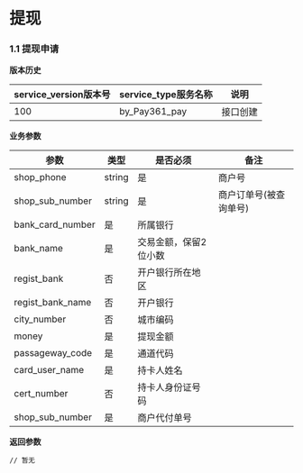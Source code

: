 # 提现


### 1.1 提现申请


**版本历史**

|service_version版本号|service_type服务名称|说明|
|----|---|---|
|100|by_Pay361_pay|接口创建|

**业务参数**

|参数 |类型|是否必须|备注|
| ---------------- | ------------------------ | ------------------------ | ------------------------ |
|shop_phone|string|是|商户号|
|shop_sub_number|string|是|商户订单号(被查询单号)|
|bank_card_number|是|所属银行|
|bank_name|是|交易金额，保留2位小数|
|regist_bank|否|开户银行所在地区|
|regist_bank_name|否|开户银行|
|city_number|否|城市编码|
|money|是|提现金额|
|passageway_code|是|通道代码|
|card_user_name|是|持卡人姓名|
|cert_number|否|持卡人身份证号码|
|shop_sub_number|是|商户代付单号|


**返回参数** 
```
// 暂无
```

